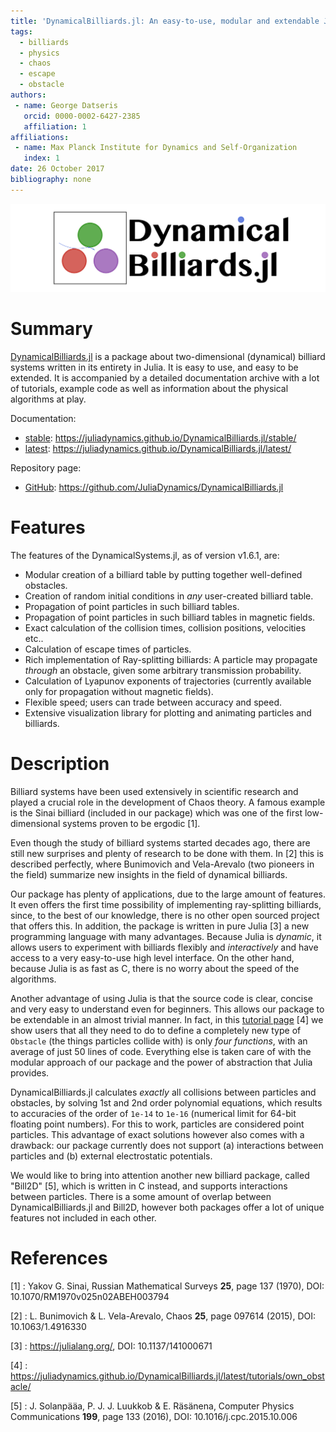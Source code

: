 ```yaml
---
title: 'DynamicalBilliards.jl: An easy-to-use, modular and extendable Julia package for Dynamical Billiard systems in two dimensions.'
tags:
  - billiards
  - physics
  - chaos
  - escape
  - obstacle
authors:
 - name: George Datseris
   orcid: 0000-0002-6427-2385
   affiliation: 1
affiliations:
 - name: Max Planck Institute for Dynamics and Self-Organization
   index: 1
date: 26 October 2017
bibliography: none
---
```


![Logo of DynamicalBilliards.jl](DynBil_logo---Animated.gif)

# Summary

[DynamicalBilliards.jl](http://orcid.org/0000-0002-6427-2385) is a package about
two-dimensional (dynamical) billiard systems written in its entirety in Julia. It is easy to use, and easy to
be extended. It is accompanied by a detailed documentation archive with a lot of tutorials, example code as well as information about the physical algorithms at play.

Documentation:

* [stable](https://juliadynamics.github.io/DynamicalBilliards.jl/stable/): https://juliadynamics.github.io/DynamicalBilliards.jl/stable/
* [latest](https://juliadynamics.github.io/DynamicalBilliards.jl/latest/): https://juliadynamics.github.io/DynamicalBilliards.jl/latest/

Repository page:

* [GitHub](https://github.com/JuliaDynamics/DynamicalBilliards.jl): https://github.com/JuliaDynamics/DynamicalBilliards.jl

# Features
The features of the DynamicalSystems.jl, as of version v1.6.1, are:

* Modular creation of a billiard table by putting together well-defined obstacles.
* Creation of random initial conditions in *any* user-created billiard table.
* Propagation of point particles in such billiard tables.
* Propagation of point particles in such billiard tables in magnetic fields.
* Exact calculation of the collision times, collision positions, velocities etc..
* Calculation of escape times of particles.
* Rich implementation of Ray-splitting billiards: A particle may propagate *through* an obstacle, given some arbitrary transmission probability.
* Calculation of Lyapunov exponents of trajectories (currently available only for propagation without magnetic fields).
* Flexible speed; users can trade between accuracy and speed.
* Extensive visualization library for plotting and animating particles and billiards.



# Description
Billiard systems have been used extensively in scientific research and played a
crucial role in the development of Chaos theory. A famous example is the Sinai billiard
(included in our package) which was one of the first low-dimensional systems proven to be ergodic [1].

Even though the study of billiard systems started decades ago, there are still new
surprises and plenty of research to be done with them. In [2] this is described perfectly, where Bunimovich and Vela-Arevalo (two pioneers in the field) summarize
new insights in the field of dynamical billiards.

Our package has plenty of applications, due to the large amount of features. It even offers the first time possibility
of implementing ray-splitting billiards, since, to the best of our knowledge, there is no other open sourced project that offers this. In addition,
the package is written in pure Julia [3] a new programming language with many advantages.
Because Julia is *dynamic*, it allows users to experiment with billiards flexibly and *interactively* and have access to a very easy-to-use high level interface.
On the other hand, because Julia is as fast as C, there is no worry about the speed of the algorithms.

Another advantage of using Julia is that the source code is clear, concise and very easy to understand even for beginners. This allows our package to be extendable in an almost trivial manner. In fact, in this [tutorial page](https://juliadynamics.github.io/DynamicalBilliards.jl/latest/tutorials/own_obstacle/) [4] we show users that all they need to do to define a completely new type of `Obstacle` (the things particles collide with) is only *four functions*, with an average of just 50 lines of code. Everything else is taken care of with the modular approach of our package and the power of abstraction that Julia provides.

DynamicalBilliards.jl calculates *exactly* all collisions between particles and obstacles, by solving 1st and 2nd order polynomial equations, which results to accuracies of the order of `1e-14` to `1e-16` (numerical limit for 64-bit floating point numbers). For this to work, particles are considered point particles. This advantage of exact solutions however also comes with a drawback: our package currently does not support (a) interactions between particles and (b) external electrostatic potentials.

We would like to bring into attention another new billiard package, called "Bill2D" [5], which is written in C instead, and supports interactions between particles. There is a some amount of overlap between DynamicalBilliards.jl and Bill2D, however both packages offer a lot of unique features not included in each other.


# References

[1] : Yakov G. Sinai, Russian Mathematical Surveys **25**, page 137 (1970), DOI: 10.1070/RM1970v025n02ABEH003794

[2] : L. Bunimovich & L. Vela-Arevalo, Chaos **25**, page 097614 (2015), DOI: 10.1063/1.4916330

[3] : https://julialang.org/, DOI: 10.1137/141000671

[4] : https://juliadynamics.github.io/DynamicalBilliards.jl/latest/tutorials/own_obstacle/

[5] : J. Solanpääa, P. J. J. Luukkob & E. Räsänena, Computer Physics Communications **199**, page 133 (2016), DOI: 10.1016/j.cpc.2015.10.006
